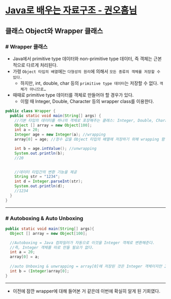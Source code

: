 # [Java로 배우는 자료구조 - 권오흠님](https://www.inflearn.com/course/java-%EC%9E%90%EB%A3%8C%EA%B5%AC%EC%A1%B0/dashboard)

## 클래스 Object와 Wrapper 클래스

### # Wrapper 클래스

- Java에서 primitive type 데이터와 non-primitive type 데이터, 즉 객체는 근본적으로 다르게 처리된다.
- 가령 `Object 타입의 배열`에는 `다형성의 원리`에 의해서 `모든 종류의 객체를 저장할 수 있다.`
  - 하지만, int, double, char 등의 `primitive type 데이터`는 저장할 수 없다. `객체가 아니므로…`
- 때때로 primitive type 데이터를 객체로 만들어야 할 경우가 있다.
  - 이럴 때 Integer, Double, Character 등의 wrapper class를 이용한다.

```java
public class Wrapper {
  public static void main(String[] args) {
    //기본 타입의 데이터를 하나의 객체로 포장해주는 클래스: Integer, Double, Character, Boolean 등
    Object [] array = new Object[100];
    int a = 20;
    Integer age = new Integer(a); //wrapping
    array[0] = age; //정수 값을 Object 타입의 배열에 저장하기 위해 wrapping 함

    int b = age.intValue(); //unwrapping
    System.out.println(b);
    //20

    
    //데이터 타입간의 변환 기능을 제공
    String str = "1234"; 
    int d = Integer.parseInt(str);
    System.out.println(d);
    //1234
  }
}

```

---

### # Autoboxing & Auto Unboxing

```java
public static void main(String[] args){
  Object [] array = new Object[100];

  //Autoboxing = Java 컴파일러가 자동으로 이것을 Integer 객체로 변환해준다.
  //즉, Integer 객체를 따로 만들 필요가 없다.
  int a = 20;
  array[0] = a; 
  
  //auto Unboxing & unwrapping = array[0]에 저장된 것은 Integer 객체이지만 Java 컴파일러가 자동으로 정수로 변환해준다.
  int b = (Integer)array[0];
}
```

---

- 이전에 잠깐 wrapper에 대해 들어본 거 같은데 이번에 확실히 알게 된 기회였다.
